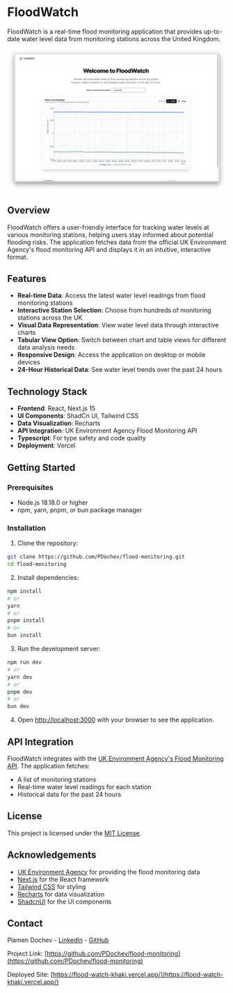 # FloodWatch

FloodWatch is a real-time flood monitoring application that provides up-to-date water level data from monitoring stations across the United Kingdom.

![FloodWatch Preview](/public/floodWatch.png)

## Overview

FloodWatch offers a user-friendly interface for tracking water levels at various monitoring stations, helping users stay informed about potential flooding risks. The application fetches data from the official UK Environment Agency's flood monitoring API and displays it in an intuitive, interactive format.

## Features

- **Real-time Data**: Access the latest water level readings from flood monitoring stations
- **Interactive Station Selection**: Choose from hundreds of monitoring stations across the UK
- **Visual Data Representation**: View water level data through interactive charts
- **Tabular View Option**: Switch between chart and table views for different data analysis needs
- **Responsive Design**: Access the application on desktop or mobile devices
- **24-Hour Historical Data**: See water level trends over the past 24 hours

## Technology Stack

- **Frontend**: React, Next.js 15
- **UI Components**: ShadCn UI, Tailwind CSS
- **Data Visualization**: Recharts
- **API Integration**: UK Environment Agency Flood Monitoring API
- **Typescript**: For type safety and code quality
- **Deployment**: Vercel

## Getting Started

### Prerequisites

- Node.js 18.18.0 or higher
- npm, yarn, pnpm, or bun package manager

### Installation

1. Clone the repository:

```bash
git clone https://github.com/PDochev/flood-monitoring.git
cd flood-monitoring
```

2. Install dependencies:

```bash
npm install
# or
yarn
# or
pnpm install
# or
bun install
```

3. Run the development server:

```bash
npm run dev
# or
yarn dev
# or
pnpm dev
# or
bun dev
```

4. Open [http://localhost:3000](http://localhost:3000) with your browser to see the application.

## API Integration

FloodWatch integrates with the [UK Environment Agency's Flood Monitoring API](https://environment.data.gov.uk/flood-monitoring/doc/reference). The application fetches:

- A list of monitoring stations
- Real-time water level readings for each station
- Historical data for the past 24 hours

<!-- ## Contributing

Contributions are welcome! Please feel free to submit a Pull Request.

1. Fork the repository
2. Create your feature branch (`git checkout -b feature/amazing-feature`)
3. Commit your changes (`git commit -m 'Add some amazing feature'`)
4. Push to the branch (`git push origin feature/amazing-feature`)
5. Open a Pull Request -->

## License

This project is licensed under the [MIT License](LICENSE.md).

## Acknowledgements

- [UK Environment Agency](https://environment.data.gov.uk/) for providing the flood monitoring data
- [Next.js](https://nextjs.org/) for the React framework
- [Tailwind CSS](https://tailwindcss.com/) for styling
- [Recharts](https://recharts.org/) for data visualization
- [ShadcnUI](https://ui.shadcn.com/) for the UI components

## Contact

Plamen Dochev - [LinkedIn](https://www.linkedin.com/in/plamendochev/) - [GitHub](https://github.com/PDochev)

Project Link: [https://github.com/PDochev/flood-monitoring](https://github.com/PDochev/flood-monitoring)

Deployed Site: [https://flood-watch-khaki.vercel.app/](https://flood-watch-khaki.vercel.app/)
